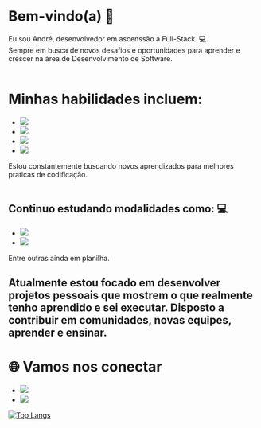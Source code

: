# Bem-vindo(a) :wave: 

Eu sou André, desenvolvedor em ascenssão a Full-Stack. :computer: <br>
Sempre em busca de novos desafios e oportunidades para aprender e crescer na área de Desenvolvimento de Software.
<br>
<br>
# Minhas habilidades incluem: 
- <img src="https://img.shields.io/badge/HTML5-E34F26?style=for-the-badge&logo=html5&logoColor=white" /> 
- <img src="https://img.shields.io/badge/CSS3-1572B6?style=for-the-badge&logo=css3&logoColor=white" />
- <img src="https://img.shields.io/badge/JavaScript-F7DF1E?style=for-the-badge&logo=javascript&logoColor=black" />
- <img src="https://img.shields.io/badge/GitHub-100000?style=for-the-badge&logo=github&logoColor=white" />
<!-- <img src="https://img.shields.io/badge/GIT-E44C30?style=for-the-badge&logo=git&logoColor=white" />-->
Estou constantemente buscando novos aprendizados para melhores praticas de codificação.
<br>
<br>
## Continuo estudando modalidades como: :computer:
- <img src="https://img.shields.io/badge/Node.js-43853D?style=for-the-badge&logo=node.js&logoColor=white" />
- <img src="https://img.shields.io/badge/React-20232A?style=for-the-badge&logo=react&logoColor=61DAFB" />
Entre outras ainda em planilha.
## Atualmente estou focado em desenvolver projetos pessoais que mostrem o que realmente tenho aprendido e sei executar. Disposto a contribuir em comunidades, novas equipes, aprender e ensinar.
# :globe_with_meridians: Vamos nos conectar 
- <a href="https://www.linkedin.com/in/andr%C3%A9-morais-bagalhi-325878319/" target="_blank"> <img src="https://img.shields.io/badge/LinkedIn-0077B5?style=for-the-badge&logo=linkedin&logoColor=white" /> </a>
- <a href="https://wa.me/+5514996850327?text=Olá%20André%20venho%20atraves%20do%20seu%20GitHub" target="_blank"> <img src="https://img.shields.io/badge/WhatsApp-25D366?style=for-the-badge&logo=whatsapp&logoColor=white" /> </a>

[![Top Langs](https://github-readme-stats.vercel.app/api/top-langs/?username=andmb20)](https://github.com/anuraghazra/github-readme-stats)

<!--

[![André GitHub stats](https://github-readme-stats.vercel.app/api?username=andmb20)](https://github.com/anuraghazra/github-readme-stats)

**andmb20/andmb20** is a ✨ _special_ ✨ repository because its `README.md` (this file) appears on your GitHub profile.

Here are some ideas to get you started:

- 🔭 I’m currently working on ...
- 🌱 I’m currently learning ...
- 👯 I’m looking to collaborate on ...
- 🤔 I’m looking for help with ...
- 💬 Ask me about ...
- 📫 How to reach me: ...
- 😄 Pronouns: ...
- ⚡ Fun fact: ...
-->
